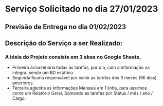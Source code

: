 # Serviço Solicitado no dia 27/01/2023
## Previsão de Entrega no dia 01/02/2023




## Descrição do Serviço a ser Realizado:
### A ideia do Projeto consiste em 3 abas no Google Sheets, 
*  Primeira armazenaria todas as tarefas, por dia, com a informação na íntegra, sendo um BD estático. 
*  Segunda ficaria responsável por exibir as tarefas dos 3 meses (90 dias) anteriores. 
*  Terceira aglutina as informações Mensais em 1 linha, para usarmos como um Relatório Geral, Somando as tarefas por Status / mês / ano / Cargo.
